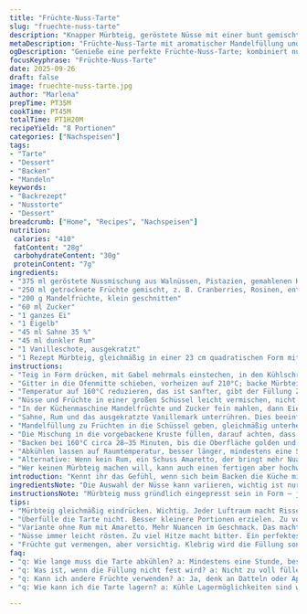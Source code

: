 ```yaml
---
title: "Früchte-Nuss-Tarte"
slug: "fruechte-nuss-tarte"
description: "Knapper Mürbteig, geröstete Nüsse mit einer bunt gemischten Fruchtauswahl, eingehüllt in eine Mandelfüllung mit cremiger Textur und einem Schuss Rum. Weich, knackig, aromatisch. Die Backzeit variiert, auf den goldbraunen Rand achten, nicht bloß auf die Uhr. Gleichmäßig verteilt, gibt die Tarte eine schöne Balance aus Süße und Tiefe. Verzicht auf die klassische Teigmischung durch Verwendung von gemahlenen Haselnüssen als Ersatz für Cashews, bringt erdige Noten und harmoniert besser mit getrockneten Feigen anstelle von Aprikosen. Ein unerwarteter Twist mit Vanille statt Orangenzeste rundet das Ganze subtil ab. Perfekt als kühler Nachtisch, schnell zubereitet, bleibt aber trotzdem anspruchsvoll genug für Backerfahrene."
metaDescription: "Früchte-Nuss-Tarte mit aromatischer Mandelfüllung und gerösteten Nüssen; ideal für kühle Tage"
ogDescription: "Genieße eine perfekte Früchte-Nuss-Tarte; kombiniert nussige Aromen mit einer cremigen Füllung und fruchtiger Tiefe"
focusKeyphrase: "Früchte-Nuss-Tarte"
date: 2025-09-26
draft: false
image: fruechte-nuss-tarte.jpg
author: "Marlena"
prepTime: PT35M
cookTime: PT45M
totalTime: PT1H20M
recipeYield: "8 Portionen"
categories: ["Nachspeisen"]
tags:
- "Tarte"
- "Dessert"
- "Backen"
- "Mandeln"
keywords:
- "Backrezept"
- "Nusstorte"
- "Dessert"
breadcrumb: ["Home", "Recipes", "Nachspeisen"]
nutrition: 
 calories: "410"
 fatContent: "28g"
 carbohydrateContent: "30g"
 proteinContent: "7g"
ingredients:
- "375 ml geröstete Nussmischung aus Walnüssen, Pistazien, gemahlenen Haselnüssen"
- "250 ml getrocknete Früchte gemischt, z. B. Cranberries, Rosinen, entsteinte Feigen in Würfeln"
- "200 g Mandelfrüchte, klein geschnitten"
- "60 ml Zucker"
- "1 ganzes Ei"
- "1 Eigelb"
- "45 ml Sahne 35 %"
- "45 ml dunkler Rum"
- "1 Vanilleschote, ausgekratzt"
- "1 Rezept Mürbteig, gleichmäßig in einer 23 cm quadratischen Form mit entfernbaren Boden verteilt"
instructions:
- "Teig in Form drücken, mit Gabel mehrmals einstechen, in den Kühlschrank stellen, nicht kürzer als 30 Minuten; Der Rhythmus der Ruhe ist wichtig, sonst zieht er sich beim Backen hoch."
- "Gitter in die Ofenmitte schieben, vorheizen auf 210°C; backe Mürbteig zuerst etwa 12 Minuten, erkenne die leichte goldene Farbe am Rand, das ist das Zeichen, dass er nicht mehr feucht bleibt."
- "Temperatur auf 160°C reduzieren, das ist sanfter, gibt der Füllung Zeit zu stocken ohne dass sie braun wird."
- "Nüsse und Früchte in einer großen Schüssel leicht vermischen, nicht zu grob, die Stücke sollen sich noch fühlen."
- "In der Küchenmaschine Mandelfrüchte und Zucker fein mahlen, dann Eier hinzufügen, bis die Masse cremig wirkt, die Luft wird eingeschlagen und macht die Füllung leichter."
- "Sahne, Rum und das ausgekratzte Vanillemark unterrühren. Dies beeinflusst den Duft – Vanille ist subtile Süße, kein Zitrus, kann Orange ersetzen, wenn keine greifbar."
- "Mandelfüllung zu Früchten in die Schüssel geben, gleichmäßig unterheben, damit die Stücke nicht zerfallen, sondern schön verteilt bleiben."
- "Die Mischung in die vorgebackene Kruste füllen, darauf achten, dass es nicht zu hoch wird, sonst backt es unten nicht richtig."
- "Backen bei 160°C circa 28–35 Minuten, bis die Oberfläche golden und leicht fest ist, die Füllung sollte nicht mehr wackeln beim Rütteln, aber noch saftig wirken."
- "Abkühlen lassen auf Raumtemperatur, besser länger, mindestens eine Stunde. Kalt servieren, die Aromen öffnen sich mehr und die Texturen harmonieren besser."
- "Alternative: Wenn kein Rum, ein Schuss Amaretto, der bringt mehr Nuancen mit."
- "Wer keinen Mürbteig machen will, kann auch einen fertigen aber hochwertigen verwenden; vor Backen immer punktieren, sonst bläht er sich auf."
introduction: "Kennt ihr das Gefühl, wenn sich beim Backen die Küche mit nussigem Aroma füllt, vermischt mit dem süßen Duft getrockneter Früchte? Diese Tarte spielt genau damit. Der Mürbteig als stabile Basis mit leichter Knusprigkeit kontrastiert zur saftigen Mandelfüllung, die durch Rum und Vanille nochmal Tiefe gewinnt. Statt des üblichen Aprikosenersatzes benutze ich Feigen – sie sind weniger süß, dafür erdig und vollmundig, der kleine Unterschied, der das Ganze interessanter macht. Haselnüsse ersetzen Cashews; sie geben ein leicht rauchiges Signal durch das Rösten, das man nicht unterschätzen sollte. Backzeit und Temperatur bewusst variiert, die Erfahrung zeigt, dass nur auf die Farbe und Festigkeit zu achten nicht nur Zeit spart, sondern auch Frust vermeidet. Vorsicht bei der Füllmenge – zu voll und die Mitte bleibt roh. Der Schlüssel: Geduld und ein gutes Nässegefühl im Teig bleibt nur, wenn der Boden komplett abgekühlt ist vor dem Befüllen."
ingredientsNote: "Die Auswahl der Nüsse kann variieren, wichtig ist nur, dass sie vor dem Zerkleinern kurz und nicht zu dunkel geröstet werden – zu viel Hitze macht bitter. Haselnüsse bringen Charakter, Walnüsse geben Bitterstoffe, Pistazien mildern, zusammen bilden sie Balance. Früchte-Amalgam mit getrockneten Feigen statt Aprikosen, die gewöhnlich viel pektinhaltiger sind, gibt mehr Struktur. Auch Cranberries und Rosinen sind nicht nur für Süße da, sondern leichte Säure, die gegen die Süßlichkeit der Mandelfüllung wirkt. Vanillepulver kann man in Notfällen verwenden, aber echtes Mark schiebt das Aroma in eine ganz andere Liga. Zuckermenge anpassen je nach Süße der Früchte, zu viel macht fettig. Teigruhe ist unumgänglich – sie verhindert Schrumpfen beim Backen, ein häufiger Fehler bei Eile."
instructionsNote: "Mürbteig muss gründlich eingepresst sein in Form – jeder Luftspalt führt zu Rissen oder ungleichmäßigem Backen. Das Einstechen mit Gabel sorgt dafür, dass die Feuchtigkeit entweicht und Blasenbildung vermieden wird. Vorbacken bis goldgelb, nicht länger, sonst trocknet er aus und löst sich schwer aus der Form. Vermengt man die Mandelfüllung zu lange mit den Früchten, wird diese klebrig und matschig, also behutsam falten. Der Rum gibt nicht nur Aroma, auch macht die Füllung geschmeidiger – aber nur in Maßen, ein Zuviel kann wässern und den Übergang zum Teig erschweren. Das Backen bei reduzierter Temperatur erlaubt der Füllung, langsam fest zu werden ohne zu verbrennen; deshalb rechtzeitig das Wackeln bei leichtem Rütteln prüfen. Nach dem Backen lange abkühlen lassen, warm ist die Tarte noch recht weich, erst beim Kühlen wird sie schnittfest. Ein weiteres Mal: Keine Überfüllung – lieber etwas zurückhalten oder eine kleinere Form nutzen. Wer keinen entnehmbaren Boden hat, sollte einen Backpapierstreifen unterlegen, erleichtert das Herausnehmen enorm."
tips:
- "Mürbteig gleichmäßig eindrücken. Wichtig. Jeder Luftraum macht Risse. Gabelstiche sorgen für eine gleichmäßige Hitzeverteilung. Vorheizen ist wichtig."
- "Überfülle die Tarte nicht. Besser kleinere Portionen erzielen. Zu voll bedeutet, dass die Füllung nicht durchbackt. Sie bleibt dann matschig."
- "Variante ohne Rum mit Amaretto. Mehr Nuancen im Geschmack. Das macht einen Unterschied. Der Vanillegeschmack bleibt aber zentral."
- "Nüsse immer leicht rösten. Zu viel Hitze macht bitter. Ein perfektes Rösten gibt Aromen, die deine Tarte aufwerten. Achte auf die Farbe."
- "Früchte gut vermengen, aber vorsichtig. Klebrig wird die Füllung sonst. Stücke sollen fühlbar bleiben im Biss. Das ist der Schlüssel zur perfekten Textur."
faq:
- "q: Wie lange muss die Tarte abkühlen? a: Mindestens eine Stunde, besser mehr. Zimmertemperatur hilft; das Aroma entfaltet sich dann gut."
- "q: Was ist, wenn die Füllung nicht fest wird? a: Nicht zu voll füllen. Zu viel Flüssigkeit bleibt sog. feucht und die Einheit wirkt matschig."
- "q: Kann ich andere Früchte verwenden? a: Ja, denk an Datteln oder Aprikosen. Feigen sind weniger süß. Dies gibt Balance; die Aromen harmonieren gut."
- "q: Wie kann ich die Tarte lagern? a: Kühle Lagermöglichkeiten sind wichtig. Über Nacht im Kühlschrank ist hilfreich; die Aromen ziehen durch."

---
```

